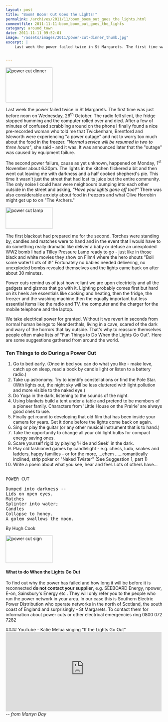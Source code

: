 ```yaml
---
layout: post
title: "Boom! Boom! Out Goes the Lights!"
permalink: /archives/2011/11/boom_boom_out_goes_the_lights.html
commentfile: 2011-11-11-boom_boom_out_goes_the_lights
category: around_town
date: 2011-11-11 09:52:01
image: "/assets/images/2011/power-cut-dinner_thumb.jpg"
excerpt: |
    Last week the power failed twice in St Margarets. The first time was just before noon on Wednesday, 26<sup>th</sup> October. The radio fell silent, the fridge stopped humming and the computer rolled over and died. After a few of minutes of confused scrabbling around on the phone I finally found a nice pre-recorded woman who told me that Twickenham, Brentford and Isleworth were experiencing "a power outage" and not to worry too much about the food in the freezer. _"Normal service will be resumed in two to three hours"_, she said - and it was. It was announced later that the "outage" was caused by equipment failure.
    

---
```


<a href="/assets/images/2011/power-cut-dinner.jpg" title="See larger version of - power cut dinner"><img src="/assets/images/2011/power-cut-dinner_thumb.jpg" width="150" height="112" alt="power cut dinner" class="photo right" /></a>

Last week the power failed twice in St Margarets. The first time was just before noon on Wednesday, 26<sup>th</sup> October. The radio fell silent, the fridge stopped humming and the computer rolled over and died. After a few of minutes of confused scrabbling around on the phone I finally found a nice pre-recorded woman who told me that Twickenham, Brentford and Isleworth were experiencing "a power outage" and not to worry too much about the food in the freezer. *"Normal service will be resumed in two to three hours"*, she said - and it was. It was announced later that the "outage" was caused by equipment failure.

The second power failure, cause as yet unknown, happened on Monday, 1<sup>st</sup> November about 6.30pm. The lights in the kitchen flickered a bit and then went out leaving me with darkness and a half cooked shepherd's pie. This time it wasn't just the street that had lost its juice but the entire community. The only noise I could hear were neighbours bumping into each other outside in the street and asking, *"Have your lights gone off too?"* There was also considerable anxiety about food in freezers and what Clive Horrobin might get up to on "The Archers."

<a href="/assets/images/2011/power-cut.jpg" title="See larger version of - power cut lamp"><img src="/assets/images/2011/power-cut_thumb.jpg" width="150" height="70" alt="power cut lamp" class="photo right" /></a>

The first blackout had prepared me for the second. Torches were standing by, candles and matches were to hand and in the event that I would have to do something really dramatic like deliver a baby or defuse an unexploded WW2 bomb I had a Tilley Pressure Lamp ready to go - just like in those black and white movies they show on Film4 where the hero shouts "Boil some water! Lots of it!" Fortunately no babies needed delivering, no unexploded bombs revealed themselves and the lights came back on after about 30 minutes.

Power cuts remind us of just how reliant we are upon electricity and all the gadgets and gizmos that go with it. Lighting probably comes first but hard on its heels are essentials like cooking and heating, then the fridge, the freezer and the washing machine then the equally important but less essential items like the radio and TV, the computer and the charger for the mobile telephone and the laptop.

We take electrical power for granted. Without it we revert in seconds from normal human beings to Neanderthals, living in a cave, scared of the dark and wary of the horrors that lay outside. That's why to reassure themselves people often make lists of "Fun Things to Do When the Lights Go Out". Here are some suggestions gathered from around the world.

### Ten Things to do During a Power Cut

1.  Go to bed early. (Once in bed you can do what you like - make love, catch up on sleep, read a book by candle light or listen to a battery radio.)
2.  Take up astronomy. Try to identify constellations or find the Pole Star. (With lights out, the night sky will be less cluttered with light pollution and more visible to the naked eye.)
3.  Do Yoga in the dark, listening to the sounds of the night.
4.  Using blankets build a tent under a table and pretend to be members of a pioneer family. Characters from 'Little House on the Prairie' are always good ones to use.
5.  Finally get round to developing that old film that has been inside your camera for years. Get it done before the lights come back on again.
6.  Sing or play the guitar (or any other musical instrument that is to hand.)
7.  Take the opportunity to change all your old light bulbs for compact energy saving ones.
8.  Scare yourself rigid by playing 'Hide and Seek' in the dark.
9.  Play old fashioned games by candlelight - e.g. chess, ludo, snakes and ladders, happy families - or for the more, ...ehem ......romantically inclined, strip poker or "Naked Twister" (See Suggestion 1, part 1)
10. Write a poem about what you see, hear and feel. Lots of others have...

<pre markdown="1" class="poem">

POWER CUT

Dumped into darkness --
Lids on open eyes.
Matches
Splinter into water;
Candles
Collapse to honey.
A golem swallows the moon.
</pre>

By Hugh Cook

<div markdown="1" class="box">
<a href="/assets/images/2011/power-cut-sign.jpg" title="See larger version of - power cut sign"><img src="/assets/images/2011/power-cut-sign_thumb.jpg" width="150" height="89" alt="power cut sign" class="photo left" /></a>

#### What to do When the Lights Go Out

To find out why the power has failed and how long it will be before it is reconnected **do not contact your supplier**, e.g. SEEBOARD Energy, npower, E-on, Sainsbury's Energy etc . They will only refer you to the people who run the power network in your area. In our case this is Southern Electric Power Distribution who operate networks in the north of Scotland, the south coast of England and surprisingly - St Margarets. To contact them for information about power cuts or other electrical emergencies ring 0800 072 7282

</div>
<div markdown="1" class="box">
#### YouTube - Katie Melua singing "If the Lights Go Out"

<iframe width="500" height="254" src="http://www.youtube-nocookie.com/embed/ozUIslF9vv0?rel=0" frameborder="0" allowfullscreen>
</iframe>
</div>
<cite>-- from Martyn Day</cite>
